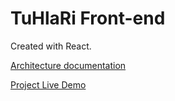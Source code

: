 # TuHlaRi Front-end

Created with React. 

[Architecture documentation](https://github.com/martimik/TuHlaRi-core/blob/master/dokumentit/03-suunnittelu-ja-toteutus/arkkitehtuuri-ja-tekninentoteutus.md)

[Project Live Demo](http://front-end-tuhlari.rahtiapp.fi/#/)
